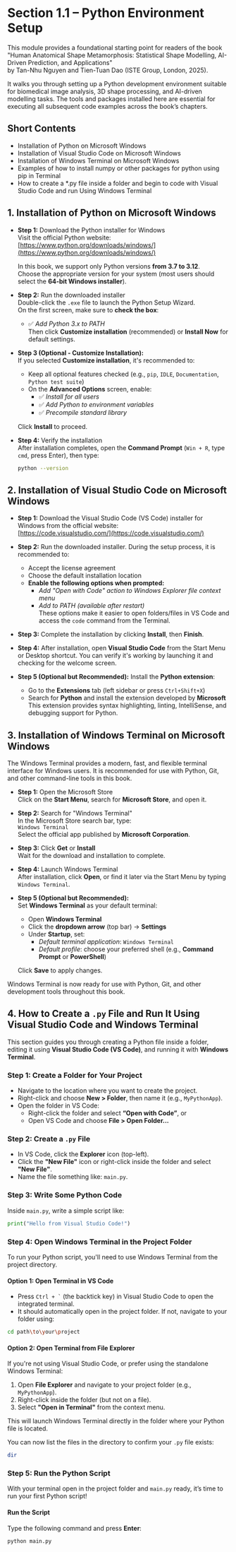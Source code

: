 # Section 1.1 – Python Environment Setup

This module provides a foundational starting point for readers of the book  
"Human Anatomical Shape Metamorphosis: Statistical Shape Modelling, AI-Driven Prediction, and Applications"  
by Tan-Nhu Nguyen and Tien-Tuan Dao (ISTE Group, London, 2025).

It walks you through setting up a Python development environment suitable for biomedical image analysis, 3D shape processing, and AI-driven modelling tasks. The tools and packages installed here are essential for executing all subsequent code examples across the book’s chapters.

## Short Contents

- Installation of Python on Microsoft Windows  
- Installation of Visual Studio Code on Microsoft Windows  
- Installation of Windows Terminal on Microsoft Windows  
- Examples of how to install numpy or other packages for python using pip in Terminal
- How to create a *.py file inside a folder and begin to code with Visual Studio Code and run Using Windows Terminal

## 1. Installation of Python on Microsoft Windows

- **Step 1:** Download the Python installer for Windows  
  Visit the official Python website:  
  [https://www.python.org/downloads/windows/](https://www.python.org/downloads/windows/)  

  In this book, we support only Python versions **from 3.7 to 3.12**.  
  Choose the appropriate version for your system (most users should select the **64-bit Windows installer**).

- **Step 2:** Run the downloaded installer  
  Double-click the `.exe` file to launch the Python Setup Wizard.  
  On the first screen, make sure to **check the box**:
  - ✅ *Add Python 3.x to PATH*  
  Then click **Customize installation** (recommended) or **Install Now** for default settings.

- **Step 3 (Optional - Customize Installation):**  
  If you selected **Customize installation**, it's recommended to:
  - Keep all optional features checked (e.g., `pip`, `IDLE`, `Documentation`, `Python test suite`)
  - On the **Advanced Options** screen, enable:
    - ✅ *Install for all users*
    - ✅ *Add Python to environment variables*
    - ✅ *Precompile standard library*

  Click **Install** to proceed.

- **Step 4:** Verify the installation  
  After installation completes, open the **Command Prompt** (`Win + R`, type `cmd`, press Enter), then type:

  ```bash
  python --version

## 2. Installation of Visual Studio Code on Microsoft Windows

- **Step 1:** Download the Visual Studio Code (VS Code) installer for Windows from the official website:  
  [https://code.visualstudio.com/](https://code.visualstudio.com/)

- **Step 2:** Run the downloaded installer. During the setup process, it is recommended to:
  - Accept the license agreement  
  - Choose the default installation location  
  - **Enable the following options when prompted:**
    - *Add "Open with Code" action to Windows Explorer file context menu*
    - *Add to PATH (available after restart)*  
  These options make it easier to open folders/files in VS Code and access the `code` command from the Terminal.

- **Step 3:** Complete the installation by clicking **Install**, then **Finish**.

- **Step 4:** After installation, open **Visual Studio Code** from the Start Menu or Desktop shortcut. You can verify it's working by launching it and checking for the welcome screen.

- **Step 5 (Optional but Recommended):** Install the **Python extension**:
  - Go to the **Extensions** tab (left sidebar or press `Ctrl+Shift+X`)
  - Search for **Python** and install the extension developed by **Microsoft**  
  This extension provides syntax highlighting, linting, IntelliSense, and debugging support for Python.

## 3. Installation of Windows Terminal on Microsoft Windows

The Windows Terminal provides a modern, fast, and flexible terminal interface for Windows users. It is recommended for use with Python, Git, and other command-line tools in this book.

- **Step 1:** Open the Microsoft Store  
  Click on the **Start Menu**, search for **Microsoft Store**, and open it.

- **Step 2:** Search for "Windows Terminal"  
  In the Microsoft Store search bar, type:  
  `Windows Terminal`  
  Select the official app published by **Microsoft Corporation**.

- **Step 3:** Click **Get** or **Install**  
  Wait for the download and installation to complete.

- **Step 4:** Launch Windows Terminal  
  After installation, click **Open**, or find it later via the Start Menu by typing `Windows Terminal`.

- **Step 5 (Optional but Recommended):**  
  Set **Windows Terminal** as your default terminal:
  - Open **Windows Terminal**
  - Click the **dropdown arrow** (top bar) → **Settings**
  - Under **Startup**, set:
    - *Default terminal application*: `Windows Terminal`
    - *Default profile*: choose your preferred shell (e.g., **Command Prompt** or **PowerShell**)

  Click **Save** to apply changes.

Windows Terminal is now ready for use with Python, Git, and other development tools throughout this book.

## 4. How to Create a `.py` File and Run It Using Visual Studio Code and Windows Terminal

This section guides you through creating a Python file inside a folder, editing it using **Visual Studio Code (VS Code)**, and running it with **Windows Terminal**.

### Step 1: Create a Folder for Your Project
- Navigate to the location where you want to create the project.
- Right-click and choose **New > Folder**, then name it (e.g., `MyPythonApp`).
- Open the folder in VS Code:
  - Right-click the folder and select **“Open with Code”**, or
  - Open VS Code and choose **File > Open Folder...**

### Step 2: Create a `.py` File
- In VS Code, click the **Explorer** icon (top-left).
- Click the **"New File"** icon or right-click inside the folder and select **"New File"**.
- Name the file something like: `main.py`.

### Step 3: Write Some Python Code
Inside `main.py`, write a simple script like:

```python
print("Hello from Visual Studio Code!")
```

### Step 4: Open Windows Terminal in the Project Folder

To run your Python script, you'll need to use Windows Terminal from the project directory.

#### Option 1: Open Terminal in VS Code
- Press `` Ctrl + ` `` (the backtick key) in Visual Studio Code to open the integrated terminal.
- It should automatically open in the project folder. If not, navigate to your folder using:

```bash
cd path\to\your\project
```
#### Option 2: Open Terminal from File Explorer

If you're not using Visual Studio Code, or prefer using the standalone Windows Terminal:

1. Open **File Explorer** and navigate to your project folder (e.g., `MyPythonApp`).
2. Right-click inside the folder (but not on a file).
3. Select **"Open in Terminal"** from the context menu.

This will launch Windows Terminal directly in the folder where your Python file is located.

You can now list the files in the directory to confirm your `.py` file exists:

```bash
dir
```

### Step 5: Run the Python Script

With your terminal open in the project folder and `main.py` ready, it’s time to run your first Python script!

#### Run the Script
Type the following command and press **Enter**:

```bash
python main.py
